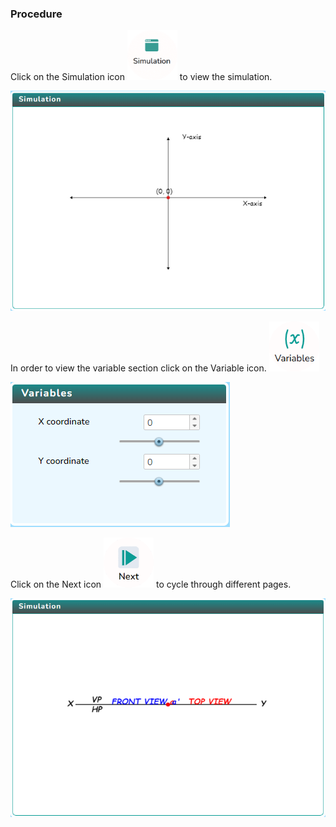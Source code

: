 ### Procedure

<div style="text-align:left">
  Click on the Simulation icon <img src="images/simulation.png" alt="Alt text" style="height:80px; width:80px;">  to view the simulation. 

   ![Alt text](images/Simscreen1.png)
   
   In order to view the variable section click on the Variable icon. <img src="images/var1.png" alt="Alt text" style="height:80px; width:80px;">

   ![Alt text](images/var2.png)

   
 
   Click on the Next icon  <img src="images/next2.png" alt="Alt text" style="height:80px; width:80px;"> to cycle through different pages.  

   ![Alt text](images/screen2.png)


</div>
